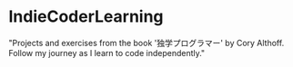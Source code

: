 # IndieCoderLearning
"Projects and exercises from the book '独学プログラマー' by Cory Althoff. Follow my journey as I learn to code independently."
